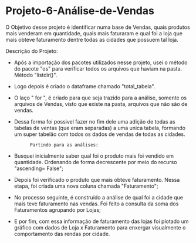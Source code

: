 # Projeto-6-Análise-de-Vendas

O Objetivo desse projeto é identificar numa base de Vendas, quais produtos mais venderam em quantidade, quais mais faturaram e qual foi a loja que mais obteve faturamento dentre todas as cidades que possuem tal loja.

Descrição do Projeto:

- Após a importação dos pacotes utilizados nesse projeto, usei o método do pacote "os" para verificar todos os arquivos que haviam na pasta. Método "listdir()".
- Logo depois é criado o dataframe chamado "total_tabela".
- O laço " for ", é criado para que seja trazido para a análise, somente os arquivos de Vendas, visto que existe na pasta, arquivos que não são de vendas.
- Dessa forma foi possivel fazer no fim dele uma adição de todas as tabelas de ventas (que eram separadas) a uma unica tabela, formando um super tabelão com todos os dados de vendas de todas as cidades.

            Partindo para as análises:
- Busquei inicialmente saber qual foi o produto mais foi vendido em quantidade. Ordenando de forma decrescente por meio do recurso "ascending= False";
- Depois foi verificado o produto que mais obteve faturamento. Nessa etapa, foi criada uma nova coluna chamada "Faturamento";
- No processo seguinte, é construido a análise de qual foi a cidade que mais teve faturamento nas vendas. Foi feito a consulta da soma dos Faturamentos  agrupando por Lojas;
- E por fim, com essa informação de faturamento das lojas foi plotado um gráfico com dados de Loja x Faturamento para enxergar visualmente o comportamento das rendas por cidade.
